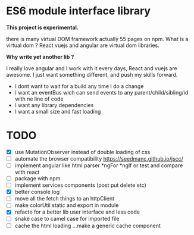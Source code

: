 # ES6 module interface library

**This project is experimental.**

there is many virtual DOM framework actually 55 pages on npm. What is a virtual dom ? React vuejs and angular are
virtual dom libraries.

**Why write yet another lib ?**

I really love angular and I work with it every days, React and vuejs are awesome. I just want something different, and
push my skills forward.

- I dont want to wait for a build any time I do a change
- I want an eventBus wich can send events to any parent/child/sibling/id with ne line of code
- I want any library dependencies
- I want a small size and fast loading

# TODO

- [x] use MutationObserver instead of double loading of css
- [ ] automate the browser compatibility https://seedmanc.github.io/jscc/
- [ ] implement angular like html parser *ngFor *ngIf or test and compare with react
- [ ] package with npm
- [ ] implement services components (post put delete etc)
- [x] better console log
- [ ] move all the fetch things to an httpClient
- [ ] make colorUtil static and export in module
- [x] refacto for a better lib user interface and less code
- [ ] snake case to camel case for imported file
- [ ] cache the html loading ...make a generic cache component
